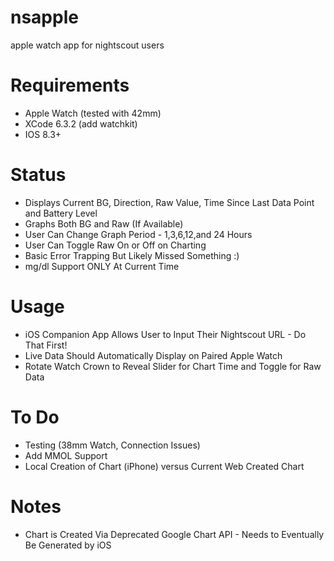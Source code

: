 # nsapple
apple watch app for nightscout users

# Requirements
* Apple Watch (tested with 42mm)
* XCode 6.3.2 (add watchkit)
* IOS 8.3+

# Status
* Displays Current BG, Direction, Raw Value, Time Since Last Data Point and Battery Level
* Graphs Both BG and Raw (If Available) 
* User Can Change Graph Period - 1,3,6,12,and 24 Hours
* User Can Toggle Raw On or Off on Charting
* Basic Error Trapping But Likely Missed Something :)
* mg/dl Support ONLY At Current Time

# Usage
* iOS Companion App Allows User to Input Their Nightscout URL - Do That First!
* Live Data Should Automatically Display on Paired Apple Watch
* Rotate Watch Crown to Reveal Slider for Chart Time and Toggle for Raw Data

# To Do
* Testing (38mm Watch, Connection Issues)
* Add MMOL Support
* Local Creation of Chart (iPhone) versus Current Web Created Chart

# Notes
* Chart is Created Via Deprecated Google Chart API - Needs to Eventually Be Generated by iOS 


